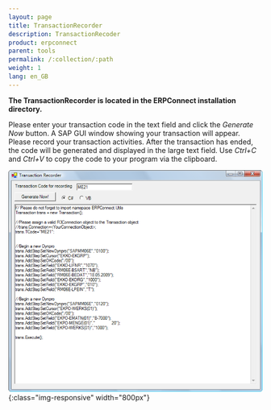 ```yaml
---
layout: page
title: TransactionRecorder
description: TransactionRecoder
product: erpconnect
parent: tools
permalink: /:collection/:path
weight: 1
lang: en_GB
---
```


**The TransactionRecorder is located in the ERPConnect installation directory.**

Please enter your transaction code in the text field and click the *Generate Now* button. A SAP GUI window showing your transaction will appear. Please record your transaction activities. After the transaction has ended, the code will be generated and displayed in the large text field. Use *Ctrl+C* and *Ctrl+V* to copy the code to your program via the clipboard.

![Tools-001](/img/content/Tools-001.png){:class="img-responsive" width="800px"}
